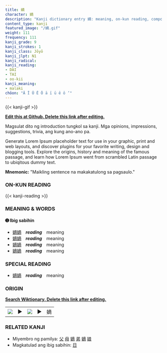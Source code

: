```yaml
---
title: 嫡
character: 嫡
description: "Kanji dictionary entry 嫡: meaning, on-kun reading, compounds, origin, related kanji"
content_type: kanji
featured_image: "/嫡.gif"
weight: 111
frequency: 111
kanji_grade: 9
kanji_strokes: 1
kanji_class: Jōyō
kanji_jlpt: N1
kanji_radical: 
kanji_reading: 
- DAI
- TAI
- oo-kii
kanji_meaning:
- malaki
chōon: "Ā Ī Ū Ē Ō ā ī ū ē ō ’"
---
```

[//]: # (Don't edit the line below. Kanji animated GIF code is automatically generated.)
{{< kanji-gif >}}

[//]: # (Edit below this line.)

**[Edit this at Github. Delete this link after editing.](https://github.com/tim0g/tim/tree/main/content/kanji/嫡/index.md)**

Magsulat dito ng introduction tungkol sa kanji. Mga opinions, impressions, suggestions, trivia, ang kung ano-ano pa.

Generate Lorem Ipsum placeholder text for use in your graphic, print and web layouts, and discover plugins for your favorite writing, design and blogging tools. Explore the origins, history and meaning of the famous passage, and learn how Lorem Ipsum went from scrambled Latin passage to ubiqitous dummy text.
 
**Mnemonic:** "Maikling sentence na makakatulong sa pagsaulo."

### ON-KUN READING

[//]: # (Don't edit the line below. ON-KUN READING code is automatically generated.)
{{< kanji-reading >}}

### MEANING & WORDS

#### ➊ **Ibig sabihin**
  - [嫡](../嫡)[嫡](../嫡)　***reading***　meaning
  - [嫡](../嫡)[嫡](../嫡)　***reading***　meaning
  - [嫡](../嫡)[嫡](../嫡)　***reading***　meaning
  - [嫡](../嫡)[嫡](../嫡)　***reading***　meaning

### SPECIAL READING
  - [嫡](../嫡)[嫡](../嫡)　***reading***　meaning

### ORIGIN

**[Search Wiktionary. Delete this link after editing.](https://wiktionary.org/wiki/嫡)**
<table class="kanji-table"><tr><td>
<img src="60px-嫡-bronze.svg.png">
</td><td>▶</td><td>
<img src="60px-嫡-oracle.svg.png">
</td><td>▶</td>
<td class="kanji-origin">嫡</td>
</tr></table>

### RELATED KANJI
- Miyembro ng pamilya: [父](../父) [母](../母) [嫡](../嫡) [弟](../弟) [嫡](../嫡) [娘](../娘)
- Magkatulad ang ibig sabihin: [日](../日)
